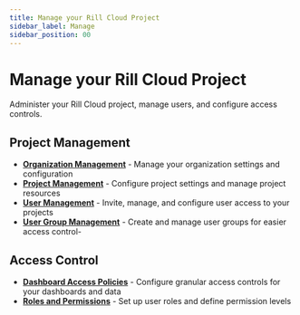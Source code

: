 ```yaml
---
title: Manage your Rill Cloud Project
sidebar_label: Manage
sidebar_position: 00
---
```


# Manage your Rill Cloud Project

Administer your Rill Cloud project, manage users, and configure access controls.

## Project Management

- **[Organization Management](/manage/organization-management)** - Manage your organization settings and configuration
- **[Project Management](/manage/project-management)** - Configure project settings and manage project resources
- **[User Management](/manage/user-management)** - Invite, manage, and configure user access to your projects
- **[User Group Management](/manage/usergroup-management)** - Create and manage user groups for easier access control-

## Access Control

- **[Dashboard Access Policies](/manage/security)** - Configure granular access controls for your dashboards and data
- **[Roles and Permissions](/manage/roles-permissions)** - Set up user roles and define permission levels

